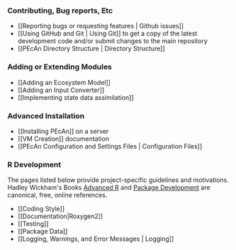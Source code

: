 ### Contributing, Bug reports, Etc

* [[Reporting bugs or requesting features | Github issues]]
* [[Using GitHub and Git | Using Git]] to get a copy of the latest development code and/or submit changes to the main repository
* [[PEcAn Directory Structure | Directory Structure]]


### Adding or Extending Modules

* [[Adding an Ecosystem Model]]
* [[Adding an Input Converter]]
* [[Implementing state data assimilation]]

### Advanced Installation

* [[Installing PEcAn]] on a server
* [[VM Creation]] documentation
* [[PEcAn Configuration and Settings Files | Configuration Files]]

### R Development

The pages listed below provide project-specific guidelines and motivations. Hadley Wickham's Books [Advanced R](http://adv-r.had.co.nz/) and [Package Development](http://r-pkgs.had.co.nz/) are canonical, free, online references.

* [[Coding Style]]
* [[Documentation|Roxygen2]]
* [[Testing]]
* [[Package Data]]
* [[Logging, Warnings, and Error Messages | Logging]]